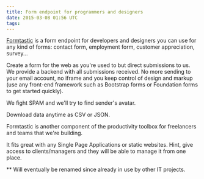 ```yaml
---
title: Form endpoint for programmers and designers
date: 2015-03-08 01:56 UTC
tags:
---
```


[Formtastic](https://formz.herokuapp.com) is a form endpoint for developers and designers you can use for any kind of forms: contact form, employment form, customer appreciation, survey...

Create a form for the web as you're used to but direct submissions to us. We provide a backend with all submissions received. No more sending to your email account, no iframe and you keep control of design and markup (use any front-end framework such as Bootstrap forms or Foundation forms to get started quickly).

We fight SPAM and we'll try to find sender's avatar.

Download data anytime as CSV or JSON.

Formtastic is another component of the productivity toolbox for freelancers and teams that we're building.

It fits great with any Single Page Applications or static websites. Hint, give access to clients/managers and they will be able to manage it from one place.

** Will eventually be renamed since already in use by other IT projects.